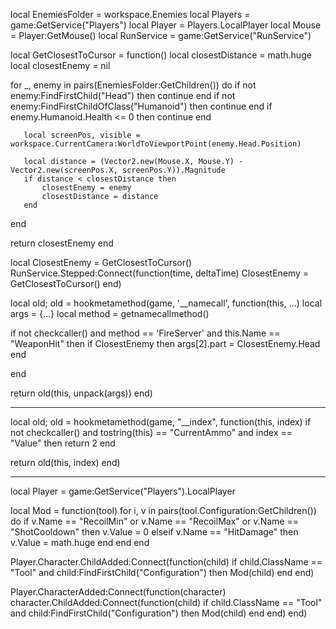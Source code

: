 local EnemiesFolder = workspace.Enemies
local Players = game:GetService("Players")
local Player = Players.LocalPlayer
local Mouse = Player:GetMouse()
local RunService = game:GetService("RunService")

local GetClosestToCursor = function()
   local closestDistance = math.huge
   local closestEnemy = nil

   for _, enemy in pairs(EnemiesFolder:GetChildren()) do
       if not enemy:FindFirstChild("Head") then continue end
       if not enemy:FindFirstChildOfClass("Humanoid") then continue end
       if enemy.Humanoid.Health <= 0 then continue end

       local screenPos, visible = workspace.CurrentCamera:WorldToViewportPoint(enemy.Head.Position)

       local distance = (Vector2.new(Mouse.X, Mouse.Y) - Vector2.new(screenPos.X, screenPos.Y)).Magnitude
       if distance < closestDistance then
           closestEnemy = enemy
           closestDistance = distance
       end
   end

   return closestEnemy
end

local ClosestEnemy = GetClosestToCursor()
RunService.Stepped:Connect(function(time, deltaTime)
   ClosestEnemy = GetClosestToCursor()
end)

local old; old = hookmetamethod(game, '__namecall', function(this, ...)
  local args = {...}
  local method = getnamecallmethod()

  if not checkcaller() and method == 'FireServer' and this.Name == "WeaponHit" then
       if ClosestEnemy then
           args[2].part = ClosestEnemy.Head
       end

   end

  return old(this, unpack(args))
end)

---------------
local old; old = hookmetamethod(game, "__index", function(this, index)
  if not checkcaller() and tostring(this) == "CurrentAmmo" and index == "Value" then
      return 2
  end

  return old(this, index)
end)

----------------

local Player = game:GetService("Players").LocalPlayer

local Mod = function(tool)
   for i, v in pairs(tool.Configuration:GetChildren()) do
       if v.Name == "RecoilMin" or v.Name == "RecoilMax" or v.Name == "ShotCooldown" then
           v.Value = 0
       elseif v.Name == "HitDamage" then
           v.Value = math.huge
       end
   end
end

Player.Character.ChildAdded:Connect(function(child)
   if child.ClassName == "Tool" and child:FindFirstChild("Configuration") then
       Mod(child)
   end
end)

Player.CharacterAdded:Connect(function(character)
   character.ChildAdded:Connect(function(child)
       if child.ClassName == "Tool" and child:FindFirstChild("Configuration") then
           Mod(child)
       end
   end)
end)
